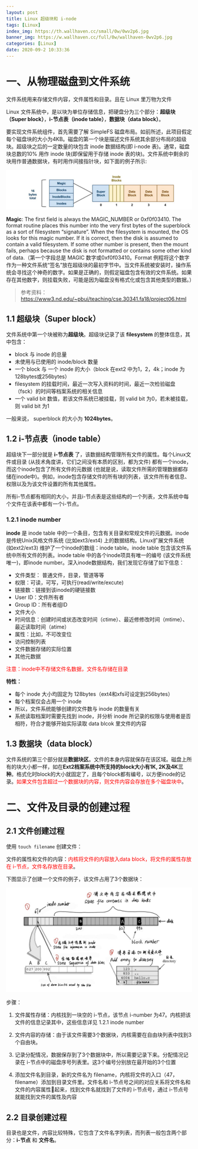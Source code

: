 ```yaml
---
layout: post
title: Linux 超级块和 i-node
tags: [Linux]
index_img: https://th.wallhaven.cc/small/0w/0wv2p6.jpg
banner_img: https://w.wallhaven.cc/full/0w/wallhaven-0wv2p6.jpg
categories: [Linux]
date: 2020-09-2 10:33:36
---
```


# 一、从物理磁盘到文件系统

文件系统用来存储文件内容，文件属性和目录。且在 Linux 里万物为文件

Linux 文件系统中，是以块为单位存储信息，把硬盘分为三个部分：**超级块（Super block）**，**i-节点表（inode table）**，**数据块（data block）**。

要实现文件系统组件，首先需要了解 SimpleFS 磁盘布局。如前所述，此项目假定每个磁盘块的大小为4KB。磁盘的第一个块是描述文件系统其余部分布局的超级块。超级块之后的一定数量的块包含 inode 数据结构(即 i-node 表)。通常，磁盘块总数的10% 用作 inode 块(即保留用于存储 inode 表的块)。文件系统中剩余的块用作普通数据块，有时用作间接指针块，如下面的例子所示:

![](/img/linux_super_inode_block/linux_inode_1.jpg)

**Magic**: The first field is always the MAGIC_NUMBER or 0xf0f03410. The format routine places this number into the very first bytes of the superblock as a sort of filesystem “signature”. When the filesystem is mounted, the OS looks for this magic number. If it is correct, then the disk is assumed to contain a valid filesystem. If some other number is present, then the mount fails, perhaps because the disk is not formatted or contains some other kind of data.（第一个字段总是 MAGIC 数字或0xf0f03410。Format 例程将这个数字作为一种文件系统“签名”放在超级块的最初字节中。当文件系统被安装时，操作系统会寻找这个神奇的数字。如果是正确的，则假定磁盘包含有效的文件系统。如果存在其他数字，则挂载失败，可能是因为磁盘没有格式化或包含其他类型的数据。）

>参考资料：https://www3.nd.edu/~pbui/teaching/cse.30341.fa18/project06.html

## 1.1 超级块（Super block）
文件系统中第一个块被称为**超级块**。超级块记录了该 **filesystem** 的整体信息，其中包含：

- block 与 inode 的总量
- 未使用与已使用的 inode/block 数量
- 一个 block 与 一个 inode 的大小（block 在ext2 中为1，2，4k；inode 为 128bytes或256bytes）
- filesystem 的挂载时间，最近一次写入资料的时间，最近一次检验磁盘（fsck）的时间等档案系统的相关信息
- 一个 valid bit 数值，若该文件系统已被挂载，则 valid bit 为0，若未被挂载，则 valid bit 为1

一般来说， superblock 的大小为 **1024bytes**。

## 1.2 i-节点表（inode table）

超级块下一部分就是 **i-节点表** 了，该数据结构管理所有文件的属性。每个Linux文件或目录 (从技术角度讲，它们之间没有本质的区别，都为文件) 都有一个inode，而这个inode包含了所有文件的元数据 (也就是说，读取文件所需的管理数据都存储在inode中)。例如，inode包含存储文件的所有块的列表，该文件所有者信息、权限以及为该文件设置的所有其他属性。

所有i-节点都有相同的大小，并且i-节点表是这些结构的一个列表，文件系统中每个文件在该表中都有一个i-节点。

### 1.2.1 inode number
**inode** 是 inode table 中的一个条目，包含有关目录和常规文件的元数据。inode是传统Unix风格文件系统 (比如ext3/ext4) 上的数据结构。Linux扩展文件系统 (如ext2/ext3) 维护了一个inode的数组：inode table。inode table 包含该文件系统中所有文件的列表。inode table 中的各个inode项具有唯一的编号 (该文件系统唯一)，即inode number。深入inode数据结构，我们发现它存储了如下信息：

- 文件类型： 普通文件，目录，管道等等
- 权限：可读，可写，可执行(read/write/excute)
- 链接数：链接到该inode的硬链接数
- User ID：文件所有者
- Group ID：所有者组ID
- 文件大小
- 时间信息：创建时间或状态改变时间（ctime）、最近修修改时间（mtime）、最近读取时间（atime）
- 属性：比如，不可改变位
- 访问控制列表
- 文件数据存储的实际位置
- 其他元数据

<font color=red>注意：inode中不存储文件名数据，文件名存储在目录</font>

**特性：**

- 每个 inode 大小均固定为 128bytes（ext4和xfs可设定到256bytes）
- 每个档案仅会占用一个 inode
- 所以，文件系统能够创建的文件数与 inode 的数量有关
- 系统读取档案时需要先找到 inode，并分析 inode 所记录的权限与使用者是否相符，符合才能够开始实际读取 data blcok 里文件的内容

## 1.3 数据块（data block）
文件系统的第三个部分就是**数据块区**。文件的本身内容就保存在该区域。磁盘上所有的块大小都一样，如在**Ext2档案系统中所支持的block大小有1K, 2K及4K三种**。格式化时block的大小就固定了，且每个block都有编号，以方便inode的记录。<font color=red>如果文件包含超过一个数据块的内容，则文件内容会存放在多个磁盘块中</font>。

# 二、文件及目录的创建过程

## 2.1 文件创建过程

使用 `touch filename` 创建文件：

文件的属性和文件的内容：<font color=red>内核将文件的内容放入data block，将文件的属性存放在 i-节点，文件名存放在目录</font>。

下图显示了创建一个文件的例子，该文件占用了3个数据块：

![](/img/linux_super_inode_block/linux_inode_2.jpg)

步骤：

1. 文件属性存储：内核找到一块空的 i-节点，该节点 i-number 为47。内核把该文件的信息记录其中，这些信息详见 1.2.1 inode number

2. 文件内容的存储：由于该文件需要3个数据块，内核需要在自由块列表中找到3个自由块。

3. 记录分配情况，数据保存到了3个数据块中，所以需要记录下来。分配情况记录在 i-节点中的磁盘序号列表里。这3个编号分别放在最开始的3个位置

4. 添加文件名到目录，新的文件名为 filename，内核将文件的入口（47，filename）添加到目录文件里。文件名和 i-节点号之间的对应关系将文件名和文件的内容属性🔗起来，找到文件名就找到了文件的 i-节点号，通过 i-节点号就能找到文件的属性及内容

## 2.2 目录创建过程

目录也是文件，内容比较特殊，它包含了文件名字列表，而列表一般包含两个部分：**i-节点** 和 **文件名**。